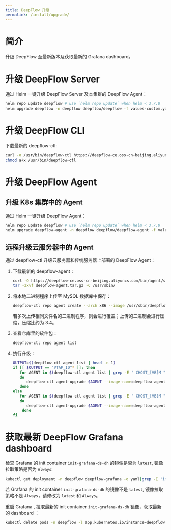 ```yaml
---
title: DeepFlow 升级
permalink: /install/upgrade/
---
```


# 简介

升级 DeepFlow 至最新版本及获取最新的 Grafana dashboard。

# 升级 DeepFlow Server

通过 Helm 一键升级 DeepFlow Server 及本集群的 DeepFlow Agent：

```bash
helm repo update deepflow # use `helm repo update` when helm < 3.7.0
helm upgrade deepflow -n deepflow deepflow/deepflow -f values-custom.yaml
```

# 升级 DeepFlow CLI

下载最新的 deepflow-ctl:

```bash
curl -o /usr/bin/deepflow-ctl https://deepflow-ce.oss-cn-beijing.aliyuncs.com/bin/ctl/stable/linux/$(arch | sed 's|x86_64|amd64|' | sed 's|aarch64|arm64|')/deepflow-ctl
chmod a+x /usr/bin/deepflow-ctl
```

# 升级 DeepFlow Agent

## 升级 K8s 集群中的 Agent

通过 Helm 一键升级 DeepFlow Agent：

```bash
helm repo update deepflow # use `helm repo update` when helm < 3.7.0
helm upgrade deepflow-agent -n deepflow deepflow/deepflow-agent -f values-custom.yaml
```

## 远程升级云服务器中的 Agent

通过 deepflow-ctl 升级云服务器和传统服务器上部署的 DeepFlow Agent：

1. 下载最新的 deepflow-agent：
   ```bash
   curl -O https://deepflow-ce.oss-cn-beijing.aliyuncs.com/bin/agent/stable/linux/amd64/deepflow-agent.tar.gz
   tar -zxvf deepflow-agent.tar.gz -C /usr/sbin/
   ```

2. 将本地二进制程序上传至 MySQL 数据库中保存：
   ```bash
   deepflow-ctl repo agent create --arch x86 --image /usr/sbin/deepflow-agent
   ```

   若多次上传相同文件名的二进制程序，则会进行覆盖；上传的二进制会进行压缩，压缩比约为 3.4。

3. 查看仓库里的软件包：
   ```bash
   deepflow-ctl repo agent list
   ```

4. 执行升级：
   ```bash
   OUTPUT=$(deepflow-ctl agent list | head -n 1)
   if [[ $OUTPUT == "VTAP_ID"* ]]; then
      for AGENT in $(deepflow-ctl agent list | grep -E " CHOST_[VB]M " | awk '{print $2}')
      do
         deepflow-ctl agent-upgrade $AGENT --image-name=deepflow-agent
      done
   else
      for AGENT in $(deepflow-ctl agent list | grep -E " CHOST_[VB]M " | awk '{print $1}')
      do
         deepflow-ctl agent-upgrade $AGENT --image-name=deepflow-agent
       done
   fi
   ```

# 获取最新 DeepFlow Grafana dashboard

检查 Grafana 的 init container `init-grafana-ds-dh` 的镜像是否为 `latest`, 镜像拉取策略是否为 `Always`:

```bash
kubectl get deployment -n deepflow deepflow-grafana -o yaml|grep -E 'image:|imagePullPolicy'
```

若 Grafana 的 init container `init-grafana-ds-dh` 的镜像不是 `latest`, 镜像拉取策略不是 `Always`，请修改为 `latest` 和 `Always`。

重启 Grafana , 拉取最新的 init container `init-grafana-ds-dh` 镜像，获取最新的 dashboard ：

```bash
kubectl delete pods -n deepflow -l app.kubernetes.io/instance=deepflow -l app.kubernetes.io/name=grafana
```
